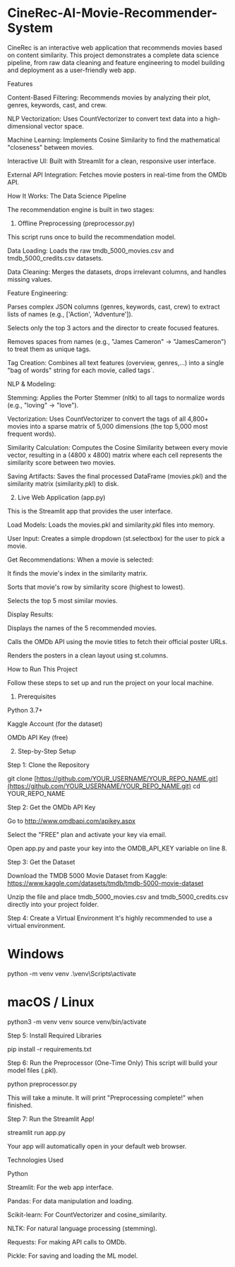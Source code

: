 # CineRec-AI-Movie-Recommender-System


CineRec is an interactive web application that recommends movies based on content similarity. This project demonstrates a complete data science pipeline, from raw data cleaning and feature engineering to model building and deployment as a user-friendly web app.

Features

Content-Based Filtering: Recommends movies by analyzing their plot, genres, keywords, cast, and crew.

NLP Vectorization: Uses CountVectorizer to convert text data into a high-dimensional vector space.

Machine Learning: Implements Cosine Similarity to find the mathematical "closeness" between movies.

Interactive UI: Built with Streamlit for a clean, responsive user interface.

External API Integration: Fetches movie posters in real-time from the OMDb API.

How It Works: The Data Science Pipeline

The recommendation engine is built in two stages:

1. Offline Preprocessing (preprocessor.py)

This script runs once to build the recommendation model.

Data Loading: Loads the raw tmdb_5000_movies.csv and tmdb_5000_credits.csv datasets.

Data Cleaning: Merges the datasets, drops irrelevant columns, and handles missing values.

Feature Engineering:

Parses complex JSON columns (genres, keywords, cast, crew) to extract lists of names (e.g., ['Action', 'Adventure']).

Selects only the top 3 actors and the director to create focused features.

Removes spaces from names (e.g., "James Cameron" -> "JamesCameron") to treat them as unique tags.

Tag Creation: Combines all text features (overview, genres,...) into a single "bag of words" string for each movie, called tags`.

NLP & Modeling:

Stemming: Applies the Porter Stemmer (nltk) to all tags to normalize words (e.g., "loving" -> "love").

Vectorization: Uses CountVectorizer to convert the tags of all 4,800+ movies into a sparse matrix of 5,000 dimensions (the top 5,000 most frequent words).

Similarity Calculation: Computes the Cosine Similarity between every movie vector, resulting in a (4800 x 4800) matrix where each cell represents the similarity score between two movies.

Saving Artifacts: Saves the final processed DataFrame (movies.pkl) and the similarity matrix (similarity.pkl) to disk.

2. Live Web Application (app.py)

This is the Streamlit app that provides the user interface.

Load Models: Loads the movies.pkl and similarity.pkl files into memory.

User Input: Creates a simple dropdown (st.selectbox) for the user to pick a movie.

Get Recommendations: When a movie is selected:

It finds the movie's index in the similarity matrix.

Sorts that movie's row by similarity score (highest to lowest).

Selects the top 5 most similar movies.

Display Results:

Displays the names of the 5 recommended movies.

Calls the OMDb API using the movie titles to fetch their official poster URLs.

Renders the posters in a clean layout using st.columns.

How to Run This Project

Follow these steps to set up and run the project on your local machine.

1. Prerequisites

Python 3.7+

Kaggle Account (for the dataset)

OMDb API Key (free)

2. Step-by-Step Setup

Step 1: Clone the Repository

git clone [https://github.com/YOUR_USERNAME/YOUR_REPO_NAME.git](https://github.com/YOUR_USERNAME/YOUR_REPO_NAME.git)
cd YOUR_REPO_NAME


Step 2: Get the OMDb API Key

Go to http://www.omdbapi.com/apikey.aspx

Select the "FREE" plan and activate your key via email.

Open app.py and paste your key into the OMDB_API_KEY variable on line 8.

Step 3: Get the Dataset

Download the TMDB 5000 Movie Dataset from Kaggle:
https://www.kaggle.com/datasets/tmdb/tmdb-5000-movie-dataset

Unzip the file and place tmdb_5000_movies.csv and tmdb_5000_credits.csv directly into your project folder.

Step 4: Create a Virtual Environment
It's highly recommended to use a virtual environment.

# Windows
python -m venv venv
.\venv\Scripts\activate

# macOS / Linux
python3 -m venv venv
source venv/bin/activate


Step 5: Install Required Libraries

pip install -r requirements.txt


Step 6: Run the Preprocessor (One-Time Only)
This script will build your model files (.pkl).

python preprocessor.py


This will take a minute. It will print "Preprocessing complete!" when finished.

Step 7: Run the Streamlit App!

streamlit run app.py


Your app will automatically open in your default web browser.

Technologies Used

Python

Streamlit: For the web app interface.

Pandas: For data manipulation and loading.

Scikit-learn: For CountVectorizer and cosine_similarity.

NLTK: For natural language processing (stemming).

Requests: For making API calls to OMDb.

Pickle: For saving and loading the ML model.

